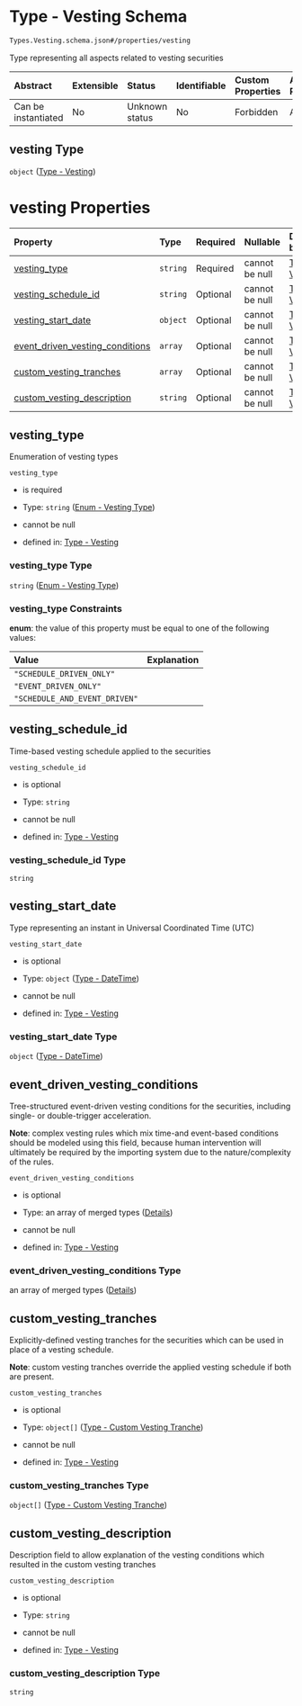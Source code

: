 # Type - Vesting Schema

```txt
Types.Vesting.schema.json#/properties/vesting
```

Type representing all aspects related to vesting securities

| Abstract            | Extensible | Status         | Identifiable | Custom Properties | Additional Properties | Access Restrictions | Defined In                                                                                                                              |
| :------------------ | :--------- | :------------- | :----------- | :---------------- | :-------------------- | :------------------ | :-------------------------------------------------------------------------------------------------------------------------------------- |
| Can be instantiated | No         | Unknown status | No           | Forbidden         | Allowed               | none                | [PlanSecurityIssuance.schema.json*](../../schema/objects/transactions/issuance/PlanSecurityIssuance.schema.json "open original schema") |

## vesting Type

`object` ([Type - Vesting](plansecurityissuance-properties-type---vesting.md))

# vesting Properties

| Property                                                            | Type     | Required | Nullable       | Defined by                                                                                                                                                         |
| :------------------------------------------------------------------ | :------- | :------- | :------------- | :----------------------------------------------------------------------------------------------------------------------------------------------------------------- |
| [vesting_type](#vesting_type)                                       | `string` | Required | cannot be null | [Type - Vesting](vesting-1-properties-enum---vesting-type.md "Enums.Vesting.schema.json#/properties/vesting_type")                                                 |
| [vesting_schedule_id](#vesting_schedule_id)                         | `string` | Optional | cannot be null | [Type - Vesting](vesting-1-properties-vesting_schedule_id.md "Types.Vesting.schema.json#/properties/vesting_schedule_id")                                          |
| [vesting_start_date](#vesting_start_date)                           | `object` | Optional | cannot be null | [Type - Vesting](issuer-properties-type---datetime.md "Types.DateTime.schema.json#/properties/vesting_start_date")                                                 |
| [event_driven_vesting_conditions](#event_driven_vesting_conditions) | `array`  | Optional | cannot be null | [Type - Vesting](vesting-1-properties-vesting-type---eventdrivenvestingcondition-array.md "Types.Vesting.schema.json#/properties/event_driven_vesting_conditions") |
| [custom_vesting_tranches](#custom_vesting_tranches)                 | `array`  | Optional | cannot be null | [Type - Vesting](vesting-1-properties-vesting-type---customvestingtranche-array.md "Types.Vesting.schema.json#/properties/custom_vesting_tranches")                |
| [custom_vesting_description](#custom_vesting_description)           | `string` | Optional | cannot be null | [Type - Vesting](vesting-1-properties-custom_vesting_description.md "Types.Vesting.schema.json#/properties/custom_vesting_description")                            |

## vesting_type

Enumeration of vesting types

`vesting_type`

*   is required

*   Type: `string` ([Enum - Vesting Type](vesting-1-properties-enum---vesting-type.md))

*   cannot be null

*   defined in: [Type - Vesting](vesting-1-properties-enum---vesting-type.md "Enums.Vesting.schema.json#/properties/vesting_type")

### vesting_type Type

`string` ([Enum - Vesting Type](vesting-1-properties-enum---vesting-type.md))

### vesting_type Constraints

**enum**: the value of this property must be equal to one of the following values:

| Value                         | Explanation |
| :---------------------------- | :---------- |
| `"SCHEDULE_DRIVEN_ONLY"`      |             |
| `"EVENT_DRIVEN_ONLY"`         |             |
| `"SCHEDULE_AND_EVENT_DRIVEN"` |             |

## vesting_schedule_id

Time-based vesting schedule applied to the securities

`vesting_schedule_id`

*   is optional

*   Type: `string`

*   cannot be null

*   defined in: [Type - Vesting](vesting-1-properties-vesting_schedule_id.md "Types.Vesting.schema.json#/properties/vesting_schedule_id")

### vesting_schedule_id Type

`string`

## vesting_start_date

Type representing an instant in Universal Coordinated Time (UTC)

`vesting_start_date`

*   is optional

*   Type: `object` ([Type - DateTime](issuer-properties-type---datetime.md))

*   cannot be null

*   defined in: [Type - Vesting](issuer-properties-type---datetime.md "Types.DateTime.schema.json#/properties/vesting_start_date")

### vesting_start_date Type

`object` ([Type - DateTime](issuer-properties-type---datetime.md))

## event_driven_vesting_conditions

Tree-structured event-driven vesting conditions for the securities, including single- or double-trigger acceleration.

**Note**: complex vesting rules which mix time-and event-based conditions should be modeled using this field, because human intervention will ultimately be required by the importing system due to the nature/complexity of the rules.

`event_driven_vesting_conditions`

*   is optional

*   Type: an array of merged types ([Details](vesting-1-properties-vesting-type---eventdrivenvestingcondition-array-items.md))

*   cannot be null

*   defined in: [Type - Vesting](vesting-1-properties-vesting-type---eventdrivenvestingcondition-array.md "Types.Vesting.schema.json#/properties/event_driven_vesting_conditions")

### event_driven_vesting_conditions Type

an array of merged types ([Details](vesting-1-properties-vesting-type---eventdrivenvestingcondition-array-items.md))

## custom_vesting_tranches

Explicitly-defined vesting tranches for the securities which can be used in place of a vesting schedule.

**Note**: custom vesting tranches override the applied vesting schedule if both are present.

`custom_vesting_tranches`

*   is optional

*   Type: `object[]` ([Type - Custom Vesting Tranche](vesting-1-properties-vesting-type---customvestingtranche-array-type---custom-vesting-tranche.md))

*   cannot be null

*   defined in: [Type - Vesting](vesting-1-properties-vesting-type---customvestingtranche-array.md "Types.Vesting.schema.json#/properties/custom_vesting_tranches")

### custom_vesting_tranches Type

`object[]` ([Type - Custom Vesting Tranche](vesting-1-properties-vesting-type---customvestingtranche-array-type---custom-vesting-tranche.md))

## custom_vesting_description

Description field to allow explanation of the vesting conditions which resulted in the custom vesting tranches

`custom_vesting_description`

*   is optional

*   Type: `string`

*   cannot be null

*   defined in: [Type - Vesting](vesting-1-properties-custom_vesting_description.md "Types.Vesting.schema.json#/properties/custom_vesting_description")

### custom_vesting_description Type

`string`
